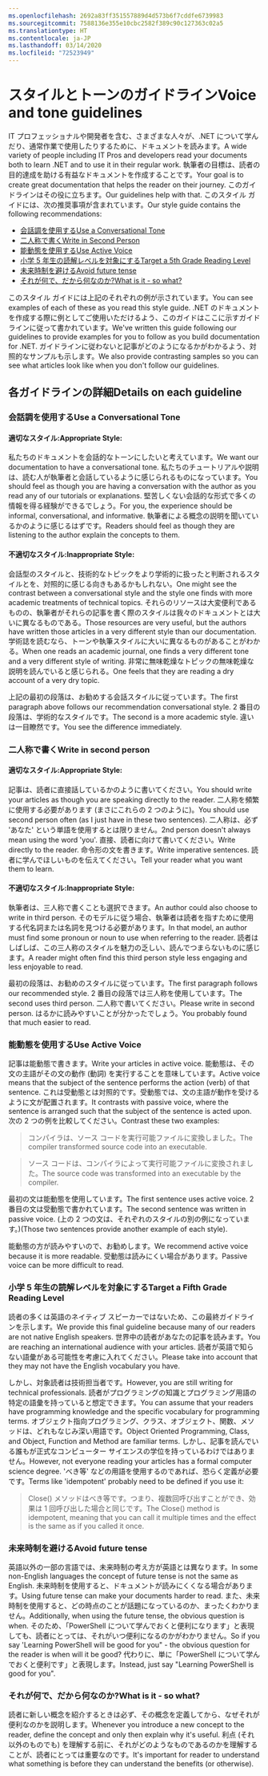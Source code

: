 ```yaml
---
ms.openlocfilehash: 2692a83ff351557889d4d573b6f7cddfe6739983
ms.sourcegitcommit: 7588136e355e10cbc2582f389c90c127363c02a5
ms.translationtype: HT
ms.contentlocale: ja-JP
ms.lasthandoff: 03/14/2020
ms.locfileid: "72523949"
---
```

# <a name="voice-and-tone-guidelines"></a><span data-ttu-id="5778c-101">スタイルとトーンのガイドライン</span><span class="sxs-lookup"><span data-stu-id="5778c-101">Voice and tone guidelines</span></span>

<span data-ttu-id="5778c-102">IT プロフェッショナルや開発者を含む、さまざまな人々が、.NET について学んだり、通常作業で使用したりするために、ドキュメントを読みます。</span><span class="sxs-lookup"><span data-stu-id="5778c-102">A wide variety of people including IT Pros and developers read your documents both to learn .NET and to use it in their regular work.</span></span>
<span data-ttu-id="5778c-103">執筆者の目標は、読者の目的達成を助ける有益なドキュメントを作成することです。</span><span class="sxs-lookup"><span data-stu-id="5778c-103">Your goal is to create great documentation that helps the reader on their journey.</span></span> <span data-ttu-id="5778c-104">このガイドラインはその役に立ちます。</span><span class="sxs-lookup"><span data-stu-id="5778c-104">Our guidelines help with that.</span></span> <span data-ttu-id="5778c-105">このスタイル ガイドには、次の推奨事項が含まれています。</span><span class="sxs-lookup"><span data-stu-id="5778c-105">Our style guide contains the following recommendations:</span></span>

- [<span data-ttu-id="5778c-106">会話調を使用する</span><span class="sxs-lookup"><span data-stu-id="5778c-106">Use a Conversational Tone</span></span>](#use-a-conversational-tone)
- [<span data-ttu-id="5778c-107">二人称で書く</span><span class="sxs-lookup"><span data-stu-id="5778c-107">Write in Second Person</span></span>](#write-in-2nd-person)
- [<span data-ttu-id="5778c-108">能動態を使用する</span><span class="sxs-lookup"><span data-stu-id="5778c-108">Use Active Voice</span></span>](#use-active-voice)
- [<span data-ttu-id="5778c-109">小学 5 年生の読解レベルを対象にする</span><span class="sxs-lookup"><span data-stu-id="5778c-109">Target a 5th Grade Reading Level</span></span>](#target-a-fifth-grade-reading-level)
- [<span data-ttu-id="5778c-110">未来時制を避ける</span><span class="sxs-lookup"><span data-stu-id="5778c-110">Avoid future tense</span></span>](#avoid-future-tense)
- [<span data-ttu-id="5778c-111">それが何で、だから何なのか?</span><span class="sxs-lookup"><span data-stu-id="5778c-111">What is it - so what?</span></span>](#what-is-it-so-what)

<span data-ttu-id="5778c-112">このスタイル ガイドには上記のそれぞれの例が示されています。</span><span class="sxs-lookup"><span data-stu-id="5778c-112">You can see examples of each of these as you read this style guide.</span></span> <span data-ttu-id="5778c-113">.NET のドキュメントを作成する際に例としてご使用いただけるよう、このガイドはここに示すガイドラインに従って書かれています。</span><span class="sxs-lookup"><span data-stu-id="5778c-113">We've written this guide following our guidelines to provide examples for you to follow as you build documentation for .NET.</span></span> <span data-ttu-id="5778c-114">ガイドラインに従わないと記事がどのようになるかがわかるよう、対照的なサンプルも示します。</span><span class="sxs-lookup"><span data-stu-id="5778c-114">We also provide contrasting samples so you can see what articles look like when you don't follow our guidelines.</span></span>

## <a name="details-on-each-guideline"></a><span data-ttu-id="5778c-115">各ガイドラインの詳細</span><span class="sxs-lookup"><span data-stu-id="5778c-115">Details on each guideline</span></span>

### <a name="use-a-conversational-tone"></a><span data-ttu-id="5778c-116">会話調を使用する</span><span class="sxs-lookup"><span data-stu-id="5778c-116">Use a Conversational Tone</span></span>

#### <a name="appropriate-style"></a><span data-ttu-id="5778c-117">適切なスタイル:</span><span class="sxs-lookup"><span data-stu-id="5778c-117">Appropriate Style:</span></span>

<span data-ttu-id="5778c-118">私たちのドキュメントを会話的なトーンにしたいと考えています。</span><span class="sxs-lookup"><span data-stu-id="5778c-118">We want our documentation to have a conversational tone.</span></span> <span data-ttu-id="5778c-119">私たちのチュートリアルや説明は、読む人が執筆者と会話しているように感じられるものになっています。</span><span class="sxs-lookup"><span data-stu-id="5778c-119">You should feel as though you are having a conversation with the author as you read any of our tutorials or explanations.</span></span>
<span data-ttu-id="5778c-120">堅苦しくない会話的な形式で多くの情報を得る経験ができるでしょう。</span><span class="sxs-lookup"><span data-stu-id="5778c-120">For you, the experience should be informal, conversational, and informative.</span></span> <span data-ttu-id="5778c-121">執筆者による概念の説明を聞いているかのように感じるはずです。</span><span class="sxs-lookup"><span data-stu-id="5778c-121">Readers should feel as though they are listening to the author explain the concepts to them.</span></span>

#### <a name="inappropriate-style"></a><span data-ttu-id="5778c-122">不適切なスタイル:</span><span class="sxs-lookup"><span data-stu-id="5778c-122">Inappropriate Style:</span></span>

<span data-ttu-id="5778c-123">会話型のスタイルと、技術的なトピックをより学術的に扱ったと判断されるスタイルとを、対照的に感じる向きもあるかもしれない。</span><span class="sxs-lookup"><span data-stu-id="5778c-123">One might see the contrast between a conversational style and the style one finds with more academic treatments of technical topics.</span></span> <span data-ttu-id="5778c-124">それらのリソースは大変便利であるものの、執筆者がそれらの記事を書く際のスタイルは我々のドキュメントとは大いに異なるものである。</span><span class="sxs-lookup"><span data-stu-id="5778c-124">Those resources are very useful, but the authors have written those articles in a very different style than our documentation.</span></span> <span data-ttu-id="5778c-125">学術誌を読むなら、トーンや執筆スタイルに大いに異なるものがあることがわかる。</span><span class="sxs-lookup"><span data-stu-id="5778c-125">When one reads an academic journal, one finds a very different tone and a very different style of writing.</span></span>
<span data-ttu-id="5778c-126">非常に無味乾燥なトピックの無味乾燥な説明を読んでいると感じられる。</span><span class="sxs-lookup"><span data-stu-id="5778c-126">One feels that they are reading a dry account of a very dry topic.</span></span>

<span data-ttu-id="5778c-127">上記の最初の段落は、お勧めする会話スタイルに従っています。</span><span class="sxs-lookup"><span data-stu-id="5778c-127">The first paragraph above follows our recommendation conversational style.</span></span> <span data-ttu-id="5778c-128">2 番目の段落は、学術的なスタイルです。</span><span class="sxs-lookup"><span data-stu-id="5778c-128">The second is a more academic style.</span></span> <span data-ttu-id="5778c-129">違いは一目瞭然です。</span><span class="sxs-lookup"><span data-stu-id="5778c-129">You see the difference immediately.</span></span>

### <a name="write-in-second-person"></a><span data-ttu-id="5778c-130">二人称で書く</span><span class="sxs-lookup"><span data-stu-id="5778c-130">Write in second person</span></span>

#### <a name="appropriate-style"></a><span data-ttu-id="5778c-131">適切なスタイル:</span><span class="sxs-lookup"><span data-stu-id="5778c-131">Appropriate Style:</span></span>

<span data-ttu-id="5778c-132">記事は、読者に直接話しているかのように書いてください。</span><span class="sxs-lookup"><span data-stu-id="5778c-132">You should write your articles as though you are speaking directly to the reader.</span></span> <span data-ttu-id="5778c-133">二人称を頻繁に使用する必要があります (まさにこれらの 2 つのように)。</span><span class="sxs-lookup"><span data-stu-id="5778c-133">You should use second person often (as I just have in these two sentences).</span></span> <span data-ttu-id="5778c-134">二人称は、必ず 'あなた' という単語を使用するとは限りません。</span><span class="sxs-lookup"><span data-stu-id="5778c-134">2nd person doesn't always mean using the word 'you'.</span></span> <span data-ttu-id="5778c-135">直接、読者に向けて書いてください。</span><span class="sxs-lookup"><span data-stu-id="5778c-135">Write directly to the reader.</span></span> <span data-ttu-id="5778c-136">命令形の文を書きます。</span><span class="sxs-lookup"><span data-stu-id="5778c-136">Write imperative sentences.</span></span>
<span data-ttu-id="5778c-137">読者に学んでほしいものを伝えてください。</span><span class="sxs-lookup"><span data-stu-id="5778c-137">Tell your reader what you want them to learn.</span></span>

#### <a name="inappropriate-style"></a><span data-ttu-id="5778c-138">不適切なスタイル:</span><span class="sxs-lookup"><span data-stu-id="5778c-138">Inappropriate Style:</span></span>

<span data-ttu-id="5778c-139">執筆者は、三人称で書くことも選択できます。</span><span class="sxs-lookup"><span data-stu-id="5778c-139">An author could also choose to write in third person.</span></span> <span data-ttu-id="5778c-140">そのモデルに従う場合、執筆者は読者を指すために使用する代名詞または名詞を見つける必要があります。</span><span class="sxs-lookup"><span data-stu-id="5778c-140">In that model, an author must find some pronoun or noun to use when referring to the reader.</span></span> <span data-ttu-id="5778c-141">読者はしばしば、この三人称のスタイルを魅力の乏しい、読んでつまらないものに感じます。</span><span class="sxs-lookup"><span data-stu-id="5778c-141">A reader might often find this third person style less engaging and less enjoyable to read.</span></span>

<span data-ttu-id="5778c-142">最初の段落は、お勧めのスタイルに従っています。</span><span class="sxs-lookup"><span data-stu-id="5778c-142">The first paragraph follows our recommended style.</span></span> <span data-ttu-id="5778c-143">2 番目の段落では三人称を使用しています。</span><span class="sxs-lookup"><span data-stu-id="5778c-143">The second uses third person.</span></span> <span data-ttu-id="5778c-144">二人称で書いてください。</span><span class="sxs-lookup"><span data-stu-id="5778c-144">Please write in second person.</span></span> <span data-ttu-id="5778c-145">はるかに読みやすいことが分かったでしょう。</span><span class="sxs-lookup"><span data-stu-id="5778c-145">You probably found that much easier to read.</span></span>

### <a name="use-active-voice"></a><span data-ttu-id="5778c-146">能動態を使用する</span><span class="sxs-lookup"><span data-stu-id="5778c-146">Use Active Voice</span></span>

<span data-ttu-id="5778c-147">記事は能動態で書きます。</span><span class="sxs-lookup"><span data-stu-id="5778c-147">Write your articles in active voice.</span></span> <span data-ttu-id="5778c-148">能動態は、その文の主語がその文の動作 (動詞) を実行することを意味しています。</span><span class="sxs-lookup"><span data-stu-id="5778c-148">Active voice means that the subject of the sentence performs the action (verb) of that sentence.</span></span> <span data-ttu-id="5778c-149">これは受動態とは対照的です。受動態では、文の主語が動作を受けるように文が配置されます。</span><span class="sxs-lookup"><span data-stu-id="5778c-149">It contrasts with passive voice, where the sentence is arranged such that the subject of the sentence is acted upon.</span></span> <span data-ttu-id="5778c-150">次の 2 つの例を比較してください。</span><span class="sxs-lookup"><span data-stu-id="5778c-150">Contrast these two examples:</span></span>

><span data-ttu-id="5778c-151">コンパイラは、ソース コードを実行可能ファイルに変換しました。</span><span class="sxs-lookup"><span data-stu-id="5778c-151">The compiler transformed source code into an executable.</span></span>

><span data-ttu-id="5778c-152">ソース コードは、コンパイラによって実行可能ファイルに変換されました。</span><span class="sxs-lookup"><span data-stu-id="5778c-152">The source code was transformed into an executable by the compiler.</span></span>

<span data-ttu-id="5778c-153">最初の文は能動態を使用しています。</span><span class="sxs-lookup"><span data-stu-id="5778c-153">The first sentence uses active voice.</span></span> <span data-ttu-id="5778c-154">2 番目の文は受動態で書かれています。</span><span class="sxs-lookup"><span data-stu-id="5778c-154">The second sentence was written in passive voice.</span></span>
<span data-ttu-id="5778c-155">(上の 2 つの文は、それぞれのスタイルの別の例になっています。)</span><span class="sxs-lookup"><span data-stu-id="5778c-155">(Those two sentences provide another example of each style).</span></span>

<span data-ttu-id="5778c-156">能動態の方が読みやすいので、お勧めします。</span><span class="sxs-lookup"><span data-stu-id="5778c-156">We recommend active voice because it is more readable.</span></span> <span data-ttu-id="5778c-157">受動態は読みにくい場合があります。</span><span class="sxs-lookup"><span data-stu-id="5778c-157">Passive voice can be more difficult to read.</span></span>

### <a name="target-a-fifth-grade-reading-level"></a><span data-ttu-id="5778c-158">小学 5 年生の読解レベルを対象にする</span><span class="sxs-lookup"><span data-stu-id="5778c-158">Target a Fifth Grade Reading Level</span></span>

<span data-ttu-id="5778c-159">読者の多くは英語のネイティブ スピーカーではないため、この最終ガイドラインを示します。</span><span class="sxs-lookup"><span data-stu-id="5778c-159">We provide this final guideline because many of our readers are not native English speakers.</span></span>
<span data-ttu-id="5778c-160">世界中の読者があなたの記事を読みます。</span><span class="sxs-lookup"><span data-stu-id="5778c-160">You are reaching an international audience with your articles.</span></span> <span data-ttu-id="5778c-161">読者が英語で知らない語彙がある可能性を考慮に入れてください。</span><span class="sxs-lookup"><span data-stu-id="5778c-161">Please take into account that they may not have the English vocabulary you have.</span></span>

<span data-ttu-id="5778c-162">しかし、対象読者は技術担当者です。</span><span class="sxs-lookup"><span data-stu-id="5778c-162">However, you are still writing for technical professionals.</span></span> <span data-ttu-id="5778c-163">読者がプログラミングの知識とプログラミング用語の特定の語彙を持っていると想定できます。</span><span class="sxs-lookup"><span data-stu-id="5778c-163">You can assume that your readers have programming knowledge and the specific vocabulary for programming terms.</span></span> <span data-ttu-id="5778c-164">オブジェクト指向プログラミング、クラス、オブジェクト、関数、メソッドは、どれもなじみ深い用語です。</span><span class="sxs-lookup"><span data-stu-id="5778c-164">Object Oriented Programming, Class, and Object, Function and Method are familiar terms.</span></span> <span data-ttu-id="5778c-165">しかし、記事を読んでいる誰もが正式なコンピューター サイエンスの学位を持っているわけではありません。</span><span class="sxs-lookup"><span data-stu-id="5778c-165">However, not everyone reading your articles has a formal computer science degree.</span></span> <span data-ttu-id="5778c-166">'べき等' などの用語を使用するのであれば、恐らく定義が必要です。</span><span class="sxs-lookup"><span data-stu-id="5778c-166">Terms like 'idempotent' probably need to be defined if you use it:</span></span>

> <span data-ttu-id="5778c-167">Close() メソッドはべき等です。つまり、複数回呼び出すことができ、効果は 1 回呼び出した場合と同じです。</span><span class="sxs-lookup"><span data-stu-id="5778c-167">The Close() method is idempotent, meaning that you can call it multiple times and the effect is the same as if you called it once.</span></span>

### <a name="avoid-future-tense"></a><span data-ttu-id="5778c-168">未来時制を避ける</span><span class="sxs-lookup"><span data-stu-id="5778c-168">Avoid future tense</span></span>

<span data-ttu-id="5778c-169">英語以外の一部の言語では、未来時制の考え方が英語とは異なります。</span><span class="sxs-lookup"><span data-stu-id="5778c-169">In some non-English languages the concept of future tense is not the same as English.</span></span> <span data-ttu-id="5778c-170">未来時制を使用すると、ドキュメントが読みにくくなる場合があります。</span><span class="sxs-lookup"><span data-stu-id="5778c-170">Using future tense can make your documents harder to read.</span></span> <span data-ttu-id="5778c-171">また、未来時制を使用すると、どの時点のことが話題になっているのか、まったくわかりません。</span><span class="sxs-lookup"><span data-stu-id="5778c-171">Additionally, when using the future tense, the obvious question is when.</span></span> <span data-ttu-id="5778c-172">そのため、「PowerShell について学んでおくと便利になります」と表現しても、読者にとっては、それがいつ便利になるのかがわかりません。</span><span class="sxs-lookup"><span data-stu-id="5778c-172">So if you say 'Learning PowerShell will be good for you" - the obvious question for the reader is when will it be good?</span></span> <span data-ttu-id="5778c-173">代わりに、単に「PowerShell について学んでおくと便利です」と表現します。</span><span class="sxs-lookup"><span data-stu-id="5778c-173">Instead, just say "Learning PowerShell is good for you".</span></span>

### <a name="what-is-it---so-what"></a><span data-ttu-id="5778c-174">それが何で、だから何なのか?</span><span class="sxs-lookup"><span data-stu-id="5778c-174">What is it - so what?</span></span>

<span data-ttu-id="5778c-175">読者に新しい概念を紹介するときは必ず、その概念を定義してから、なぜそれが便利なのかを説明します。</span><span class="sxs-lookup"><span data-stu-id="5778c-175">Whenever you introduce a new concept to the reader, define the concept and only then explain why it's useful.</span></span> <span data-ttu-id="5778c-176">利点 (それ以外のものでも) を理解する前に、それがどのようなものであるのかを理解することが、読者にとっては重要なのです。</span><span class="sxs-lookup"><span data-stu-id="5778c-176">It's important for reader to understand what something is before they can understand the benefits (or otherwise).</span></span>
